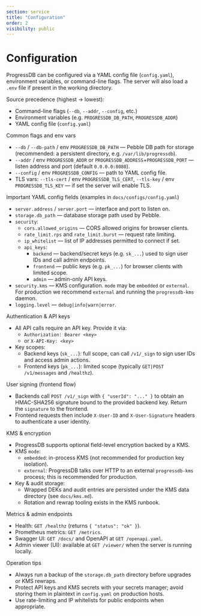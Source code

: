 ```yaml
---
section: service
title: "Configuration"
order: 2
visibility: public
---
```


# Configuration

ProgressDB can be configured via a YAML config file (`config.yaml`),
environment variables, or command-line flags. The server will also load a
`.env` file if present in the working directory.

Source precedence (highest → lowest):
- Command-line flags (`--db`, `--addr`, `--config`, etc.)
- Environment variables (e.g. `PROGRESSDB_DB_PATH`, `PROGRESSDB_ADDR`)
- YAML config file (`config.yaml`)

Common flags and env vars

- `--db` / `--db-path` / env `PROGRESSDB_DB_PATH` — Pebble DB path for storage (recommended: a persistent directory, e.g. `/var/lib/progressdb`).
- `--addr` / env `PROGRESSDB_ADDR` or `PROGRESSDB_ADDRESS`+`PROGRESSDB_PORT` — listen address and port (default `0.0.0.0:8080`).
- `--config` / env `PROGRESSDB_CONFIG` — path to YAML config file.
- TLS vars: `--tls-cert` / env `PROGRESSDB_TLS_CERT`, `--tls-key` / env `PROGRESSDB_TLS_KEY` — if set the server will enable TLS.

Important YAML config fields (examples in `docs/configs/config.yaml`)

- `server.address` / `server.port` — interface and port to listen on.
- `storage.db_path` — database storage path used by Pebble.
- `security`:
  - `cors.allowed_origins` — CORS allowed origins for browser clients.
  - `rate_limit.rps` and `rate_limit.burst` — request rate limiting.
  - `ip_whitelist` — list of IP addresses permitted to connect if set.
  - `api_keys`:
    - `backend` — backend/secret keys (e.g. `sk_...`) used to sign user IDs and call admin endpoints.
    - `frontend` — public keys (e.g. `pk_...`) for browser clients with limited scope.
    - `admin` — admin-only API keys.
- `security.kms` — KMS configuration. `mode` may be `embedded` or `external`. For production we recommend `external` and running the `progressdb-kms` daemon.
- `logging.level` — `debug|info|warn|error`.

Authentication & API keys

- All API calls require an API key. Provide it via:
  - `Authorization: Bearer <key>`
  - or `X-API-Key: <key>`
- Key scopes:
  - Backend keys (`sk_...`): full scope, can call `/v1/_sign` to sign user IDs and access admin actions.
  - Frontend keys (`pk_...`): limited scope (typically `GET|POST /v1/messages` and `/healthz`).

User signing (frontend flow)

- Backends call `POST /v1/_sign` with `{ "userId": "..." }` to obtain an HMAC-SHA256 signature bound to the provided backend key. Return the `signature` to the frontend.
- Frontend requests then include `X-User-ID` and `X-User-Signature` headers to authenticate a user identity.

KMS & encryption

- ProgressDB supports optional field-level encryption backed by a KMS.
- KMS `mode`:
  - `embedded`: in-process KMS (not recommended for production key isolation).
  - `external`: ProgressDB talks over HTTP to an external `progressdb-kms` process; this is recommended for production.
- Key & audit storage:
  - Wrapped DEKs and audit entries are persisted under the KMS data directory (see `docs/kms.md`).
  - Rotation and rewrap tooling exists in the KMS runbook.

Metrics & admin endpoints

- Health: `GET /healthz` (returns `{ "status": "ok" }`).
- Prometheus metrics: `GET /metrics`.
- Swagger UI: `GET /docs/` and OpenAPI at `GET /openapi.yaml`.
- Admin viewer (UI): available at `GET /viewer/` when the server is running locally.

Operation tips

- Always run a backup of the `storage.db_path` directory before upgrades or KMS rewraps.
- Protect API keys and KMS secrets with your secrets manager; avoid storing them in plaintext in `config.yaml` on production hosts.
- Use rate-limiting and IP whitelists for public endpoints when appropriate.

